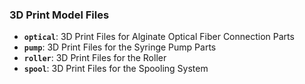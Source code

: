 ### 3D Print Model Files

- **`optical`**: 3D Print Files for Alginate Optical Fiber Connection Parts
- **`pump`**: 3D Print Files for the Syringe Pump Parts
- **`roller`**: 3D Print Files for the Roller
- **`spool`**: 3D Print Files for the Spooling System